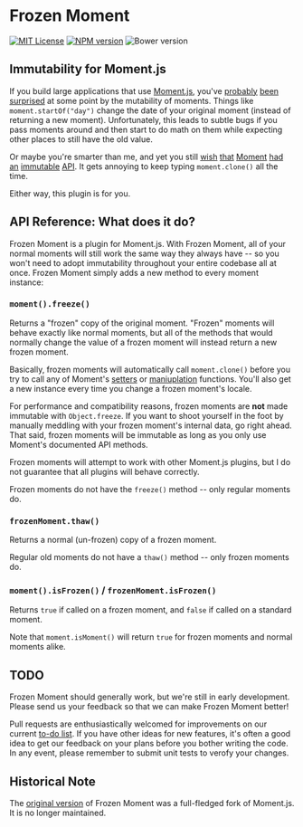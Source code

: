 # Frozen Moment

[![MIT License][license-image]][license-url] [![NPM version][npm-version-image]][npm-url] ![Bower version][bower-version-image]

[npm-version-image]: http://img.shields.io/npm/v/frozen-moment.svg?style=flat-square
[npm-url]: https://npmjs.org/package/frozen-moment

[bower-version-image]: https://img.shields.io/bower/v/frozen-moment.svg?style=flat-square

[license-image]: http://img.shields.io/badge/license-MIT-blue.svg?style=flat-square
[license-url]: LICENSE

## Immutability for Moment.js

If you build large applications that use [Moment.js][], you've
[probably](https://github.com/moment/moment/issues/1754)
[been](https://github.com/moment/moment/issues/335)
[surprised](https://github.com/moment/moment/issues/832)
at some point by the mutability of moments.  Things like `moment.startOf("day")`
change the date of your original moment (instead of returning a new moment).
Unfortunately, this leads to subtle bugs if you pass moments around and then
start to do math on them while expecting other places to still have the old
value.

Or maybe you're smarter than me, and yet you still
[wish](https://github.com/moment/moment/issues/1107)
[that](https://github.com/moment/moment/issues/961)
[Moment](https://github.com/moment/moment/pull/132)
[had an](https://github.com/moment/moment/issues/1661)
[immutable](https://github.com/moment/moment/pull/390)
[API](https://github.com/moment/moment/issues/1737#issuecomment-47129996).
It gets annoying to keep typing `moment.clone()` all the time.

Either way, this plugin is for you.

## API Reference:  What does it do?

Frozen Moment is a plugin for Moment.js.  With Frozen Moment, all of your
normal moments will still work the same way they always have -- so you won't
need to adopt immutability throughout your entire codebase all at once.  Frozen
Moment simply adds a new method to every moment instance:

### `moment().freeze()`

Returns a "frozen" copy of the original moment.  "Frozen" moments will behave
exactly like normal moments, but all of the methods that would normally change
the value of a frozen moment will instead return a new frozen moment.

Basically, frozen moments will automatically call `moment.clone()` before you
try to call any of Moment's [setters](http://momentjs.com/docs/#/get-set/) or
[maniuplation](http://momentjs.com/docs/#/manipulate/) functions.  You'll also
get a new instance every time you change a frozen moment's locale.

For performance and compatibility reasons, frozen moments are **not** made
immutable with `Object.freeze`.  If you want to shoot yourself in the foot by
manually meddling with your frozen moment's internal data, go right ahead.
That said, frozen moments will be immutable as long as you only use Moment's
documented API methods.

Frozen moments will attempt to work with other Moment.js plugins, but I do not
guarantee that all plugins will behave correctly.

Frozen moments do not have the `freeze()` method -- only regular moments do.

### `frozenMoment.thaw()`

Returns a normal (un-frozen) copy of a frozen moment.

Regular old moments do not have a `thaw()` method -- only frozen moments do.

### `moment().isFrozen()` / `frozenMoment.isFrozen()`

Returns `true` if called on a frozen moment, and `false` if called on a
standard moment.

Note that `moment.isMoment()` will return `true` for frozen moments and normal
moments alike.

## TODO

Frozen Moment should generally work, but we're still in early development.
Please send us your feedback so that we can make Frozen Moment better!

Pull requests are enthusiastically welcomed for improvements on our
current [to-do list](https://github.com/WhoopInc/frozen-moment/labels/TODO).
If you have other ideas for new features, it's often a good idea to get our
feedback on your plans before you bother writing the code.  In any event, please remember to submit unit tests to verofy your changes.

## Historical Note

The [original version](https://github.com/WhoopInc/frozen-moment-OLD) of Frozen
Moment was a full-fledged fork of Moment.js.  It is no longer maintained.

[Moment.js]: http://momentjs.com/
